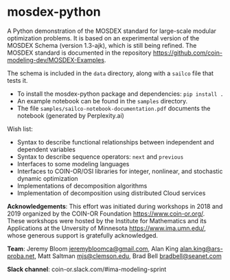 # mosdex-python

A Python demonstration of the MOSDEX standard for large-scale modular optimization problems.  It is based on an experimental version of the MOSDEX Schema (version 1.3-ajk), which is still being refined.  The MOSDEX standard is documented in the repository https://github.com/coin-modeling-dev/MOSDEX-Examples.

The schema is included in the `data` directory, along with a `sailco` file that tests it.
* To install the mosdex-python package and dependencies: `pip install .`
* An example notebook can be found in the `samples` directory.
* The file `samples/sailco-notebook-documentation.pdf` documents the notebook (generated by Perplexity.ai) 


Wish list:
* Syntax to describe functional relationships between independent and dependent variables
* Syntax to describe sequence operators: `next` and `previous`
* Interfaces to some modeling languages
* Interfaces to COIN-OR/OSI libraries for integer, nonlinear, and stochastic dynamic optimization
* Implementations of decomposition algorithms
* Implementation of decomposition using distributed Cloud services

**Acknowledgements**: This effort was initiated during workshops in 2018 and 2019 organized by the COIN-OR Foundation https://www.coin-or.org/.  These workshops were hosted by the Institute for Mathematics and its Applications at the Unversity of Minnesota https://www.ima.umn.edu/, whose generous support is gratefully acknowledged.  

**Team**: Jeremy Bloom <jeremybloomca@gmail.com>, Alan King <alan.king@ars-proba.net>, Matt Saltman <mjs@clemson.edu>, Brad Bell <bradbell@seanet.com>

**Slack channel**: coin-or.slack.com/#ima-modeling-sprint
